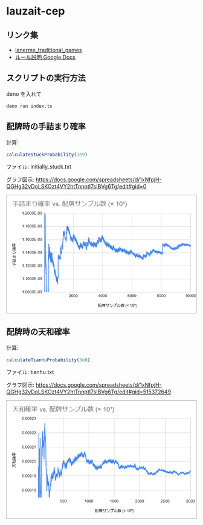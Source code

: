 # lauzait-cep

## リンク集
- [lanerme_traditional_games](https://github.com/yasusho/lanerme_traditional_games/tree/master/lauzait_cep)
- [ルール説明 Google Docs](https://docs.google.com/document/d/1tgSXsoIldTofgbA7d3qZzh4NP_4INRg0FowBBGvt-H4/edit#heading=h.hpx4vm67t4f2)

## スクリプトの実行方法

deno を入れて

```bash
deno run index.ts
```

## 配牌時の手詰まり確率

計算:

```js
calculateStuckProbability(1e9)
```

ファイル: initially_stuck.txt

グラフ図示: https://docs.google.com/spreadsheets/d/1xNfpjH-QGHg32vDoLSKOzt4VY2htTnnptI7sIBVg6Tg/edit#gid=0

![](./initially_stuck.png)


## 配牌時の天和確率

計算:

```js
calculateTianhuProbability(3e8)
```

ファイル: tianhu.txt

グラフ図示: https://docs.google.com/spreadsheets/d/1xNfpjH-QGHg32vDoLSKOzt4VY2htTnnptI7sIBVg6Tg/edit#gid=515372649

![](./tianhu.png)
